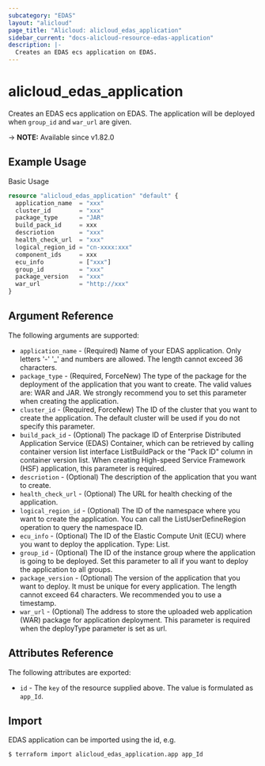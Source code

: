 ```yaml
---
subcategory: "EDAS"
layout: "alicloud"
page_title: "Alicloud: alicloud_edas_application"
sidebar_current: "docs-alicloud-resource-edas-application"
description: |-
  Creates an EDAS ecs application on EDAS.
---
```


# alicloud_edas_application

Creates an EDAS ecs application on EDAS. The application will be deployed when `group_id` and `war_url` are given.

-> **NOTE:** Available since v1.82.0

## Example Usage

Basic Usage

```terraform
resource "alicloud_edas_application" "default" {
  application_name  = "xxx"
  cluster_id        = "xxx"
  package_type      = "JAR"
  build_pack_id     = xxx
  descriotion       = "xxx"
  health_check_url  = "xxx"
  logical_region_id = "cn-xxxx:xxx"
  component_ids     = xxx
  ecu_info          = ["xxx"]
  group_id          = "xxx"
  package_version   = "xxx"
  war_url           = "http://xxx"
}
```

## Argument Reference

The following arguments are supported:

* `application_name` - (Required) Name of your EDAS application. Only letters '-' '_' and numbers are allowed. The length cannot exceed 36 characters.
* `package_type` - (Required, ForceNew) The type of the package for the deployment of the application that you want to create. The valid values are: WAR and JAR. We strongly recommend you to set this parameter when creating the application.
* `cluster_id` - (Required, ForceNew) The ID of the cluster that you want to create the application. The default cluster will be used if you do not specify this parameter. 
* `build_pack_id` - (Optional) The package ID of Enterprise Distributed Application Service (EDAS) Container, which can be retrieved by calling container version list interface ListBuildPack or the "Pack ID" column in container version list. When creating High-speed Service Framework (HSF) application, this parameter is required.
* `descriotion` - (Optional) The description of the application that you want to create.
* `health_check_url` - (Optional) The URL for health checking of the application.
* `logical_region_id` - (Optional) The ID of the namespace where you want to create the application. You can call the ListUserDefineRegion operation to query the namespace ID.
* `ecu_info` - (Optional) The ID of the Elastic Compute Unit (ECU) where you want to deploy the application. Type: List.
* `group_id` - (Optional) The ID of the instance group where the application is going to be deployed. Set this parameter to all if you want to deploy the application to all groups.
* `package_version` - (Optional) The version of the application that you want to deploy. It must be unique for every application. The length cannot exceed 64 characters. We recommended you to use a timestamp.
* `war_url` - (Optional) The address to store the uploaded web application (WAR) package for application deployment. This parameter is required when the deployType parameter is set as url.

## Attributes Reference

The following attributes are exported:

* `id` - The `key` of the resource supplied above. The value is formulated as `app_Id`.

## Import

EDAS application can be imported using the id, e.g.

```shell
$ terraform import alicloud_edas_application.app app_Id
```

